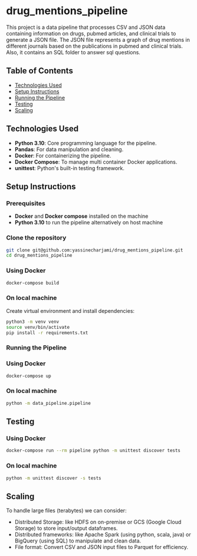 # drug_mentions_pipeline

This project is a data pipeline that processes CSV and JSON data containing information on drugs, pubmed articles, and clinical trials to generate a JSON file. The JSON file represents a graph of drug mentions in different journals based on the publications in pubmed and clinical trials. Also, it contains an SQL folder to answer sql questions. 

## Table of Contents

- [Technologies Used](#technologies-used)
- [Setup Instructions](#setup-instructions)
- [Running the Pipeline](#running-the-pipeline)
- [Testing](#testing)
- [Scaling](#scaling)

## Technologies Used

- **Python 3.10**: Core programming language for the pipeline.
- **Pandas**: For data manipulation and cleaning.
- **Docker**: For containerizing the pipeline.
- **Docker Compose**: To manage multi container Docker applications.
- **unittest**: Python's built-in testing framework.

## Setup Instructions

### Prerequisites
- **Docker** and **Docker compose** installed on the machine
- **Python 3.10** to run the pipeline alternatively on host machine

### Clone the repository

```bash
git clone git@github.com:yassinecharjami/drug_mentions_pipeline.git
cd drug_mentions_pipeline
```

### Using Docker

```bash
docker-compose build
```

### On local machine

Create virtual environment and install dependencies:

```bash
python3 -m venv venv
source venv/bin/activate
pip install -r requirements.txt
```

### Running the Pipeline

### Using Docker

```bash
docker-compose up
```

### On local machine

```bash
python -m data_pipeline.pipeline
```

## Testing

### Using Docker

```bash
docker-compose run --rm pipeline python -m unittest discover tests
```

### On local machine

```bash
python -m unittest discover -s tests
```

## Scaling

To handle large files (terabytes) we can consider:
- Distributed Storage: like HDFS on on-premise or GCS (Google Cloud Storage) to store input/output dataframes.
- Distributed frameworks: like Apache Spark (using python, scala, java) or BigQuery (using SQL) to manipulate and clean data.
- File format: Convert CSV and JSON input files to Parquet for efficiency.